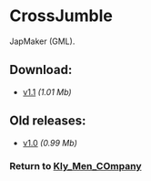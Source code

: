 # CrossJumble

JapMaker (GML).

## Download:

- [v1.1](http://klimaleksus.narod.ru/Files/3/JapMaker.rar) _(1.01 Mb)_

## Old releases:

- [v1.0](http://klimaleksus.narod.ru/Files/3/jap.rar) _(0.99 Mb)_

### Return to [Kly_Men_COmpany](https://github.com/aleksusklim/Kly_Men_COmpany "GitHub: aleksusklim/Kly_Men_COmpany")
